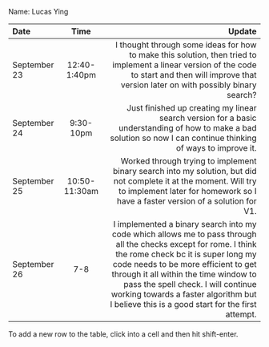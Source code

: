 Name: Lucas Ying

| Date         |     Time      |                                                                                                                                                                                                                                                                                                                                                                      Update |
|:-------------|:-------------:|----------------------------------------------------------------------------------------------------------------------------------------------------------------------------------------------------------------------------------------------------------------------------------------------------------------------------------------------------------------------------:|
| September 23 | 12:40-1:40pm  |                                                                                                                                                                          I thought through some ideas for how to make this solution, then tried to implement a linear version of the code to start and then will improve that version later on with possibly binary search? |
| September 24 |   9:30-10pm   |                                                                                                                                                                                                            Just finished up creating my linear search version for a basic understanding of how to make a bad solution so now I can continue thinking of ways to improve it. |
| September 25 | 10:50-11:30am |                                                                                                                                                                         Worked through trying to implement binary search into my solution, but did not complete it at the moment. Will try to implement later for homework so I have a faster version of a solution for V1. |
| September 26 |      7-8      | I implemented a binary search into my code which allows me to pass through all the checks except for rome. I think the rome check bc it is super long my code needs to be more efficient to get through it all within the time window to pass the spell check. I will continue working towards a faster algorithm but I believe this is a good start for the first attempt. |


To add a new row to the table, click into a cell and then hit shift-enter.
